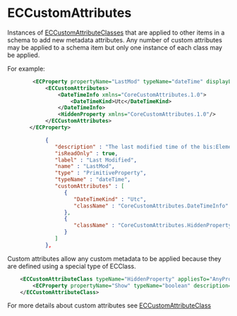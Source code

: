 # ECCustomAttributes

Instances of [ECCustomAttributeClasses](./ec-custom-attribute-class.md) that are applied to other items in a schema to add new metadata attributes.  Any number of custom attributes may be applied to a schema item but only one instance of each class may be applied.

For example:

```xml
        <ECProperty propertyName="LastMod" typeName="dateTime" displayLabel="Last Modified" description="The last time any element in this Model was modified.">
            <ECCustomAttributes>
                <DateTimeInfo xmlns="CoreCustomAttributes.1.0">
                    <DateTimeKind>Utc</DateTimeKind>
                </DateTimeInfo>
                <HiddenProperty xmlns="CoreCustomAttributes.1.0"/>
            </ECCustomAttributes>
       </ECProperty>
```

```json
            {
               "description" : "The last modified time of the bis:Element. This is maintained by the core framework and should not be set directly by applications.",
               "isReadOnly" : true,
               "label" : "Last Modified",
               "name" : "LastMod",
               "type" : "PrimitiveProperty",
               "typeName" : "dateTime",
               "customAttributes" : [
                  {
                     "DateTimeKind" : "Utc",
                     "className" : "CoreCustomAttributes.DateTimeInfo"
                  },
                  {
                     "className" : "CoreCustomAttributes.HiddenProperty"
                  }
               ]
            },
```

Custom attributes allow any custom metadata to be applied because they are defined using a special type of ECClass.

```xml
    <ECCustomAttributeClass typeName="HiddenProperty" appliesTo="AnyProperty" modifier="Sealed" description="Identifies a property which is designed to be hidden from the user interface">
        <ECProperty propertyName="Show" typeName="boolean" description="If set to true show the hidden property. Defaults to False.  Allows a property override to show a hidden property in a derived class" />
    </ECCustomAttributeClass>
```

For more details about custom attributes see [ECCustomAttributeClass](./ec-custom-attribute-class.md)
